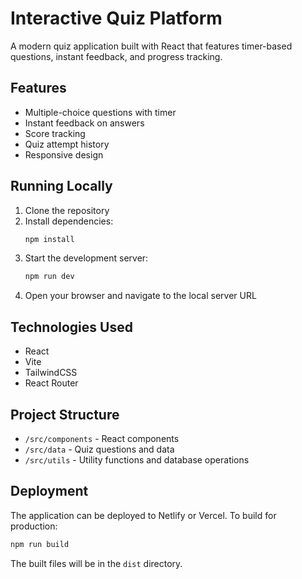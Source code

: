 # Interactive Quiz Platform

A modern quiz application built with React that features timer-based questions, instant feedback, and progress tracking.

## Features

- Multiple-choice questions with timer
- Instant feedback on answers
- Score tracking
- Quiz attempt history
- Responsive design

## Running Locally

1. Clone the repository
2. Install dependencies:
   ```bash
   npm install
   ```
3. Start the development server:
   ```bash
   npm run dev
   ```
4. Open your browser and navigate to the local server URL

## Technologies Used

- React
- Vite
- TailwindCSS
- React Router

## Project Structure

- `/src/components` - React components
- `/src/data` - Quiz questions and data
- `/src/utils` - Utility functions and database operations

## Deployment

The application can be deployed to Netlify or Vercel. To build for production:

```bash
npm run build
```

The built files will be in the `dist` directory.
